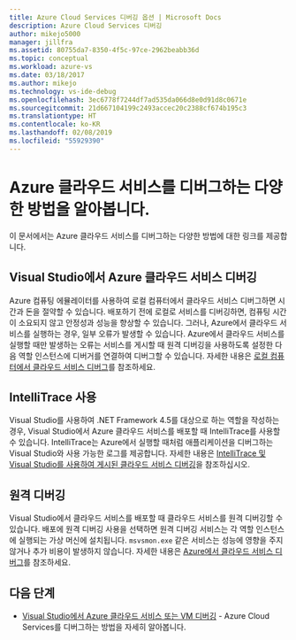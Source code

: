 ```yaml
---
title: Azure Cloud Services 디버깅 옵션 | Microsoft Docs
description: Azure Cloud Services 디버깅
author: mikejo5000
manager: jillfra
ms.assetid: 80755da7-8350-4f5c-97ce-2962beabb36d
ms.topic: conceptual
ms.workload: azure-vs
ms.date: 03/18/2017
ms.author: mikejo
ms.technology: vs-ide-debug
ms.openlocfilehash: 3ec6778f7244df7ad535da066d8e0d91d8c0671e
ms.sourcegitcommit: 21d667104199c2493accec20c2388cf674b195c3
ms.translationtype: HT
ms.contentlocale: ko-KR
ms.lasthandoff: 02/08/2019
ms.locfileid: "55929390"
---
```

# <a name="learn-the-various-ways-to-debug-an-azure-cloud-service"></a>Azure 클라우드 서비스를 디버그하는 다양한 방법을 알아봅니다.
이 문서에서는 Azure 클라우드 서비스를 디버그하는 다양한 방법에 대한 링크를 제공합니다.

## <a name="debugging-an-azure-cloud-service-in-visual-studio"></a>Visual Studio에서 Azure 클라우드 서비스 디버깅
Azure 컴퓨팅 에뮬레이터를 사용하여 로컬 컴퓨터에서 클라우드 서비스 디버그하면 시간과 돈을 절약할 수 있습니다. 배포하기 전에 로컬로 서비스를 디버깅하면, 컴퓨팅 시간이 소요되지 않고 안정성과 성능을 향상할 수 있습니다. 그러나, Azure에서 클라우드 서비스를 실행하는 경우, 일부 오류가 발생할 수 있습니다. Azure에서 클라우드 서비스를 실행할 때만 발생하는 오류는 서비스를 게시할 때 원격 디버깅을 사용하도록 설정한 다음 역할 인스턴스에 디버거를 연결하여 디버그할 수 있습니다. 자세한 내용은 [로컬 컴퓨터에서 클라우드 서비스 디버그](vs-azure-tools-debug-cloud-services-virtual-machines.md#debug-your-cloud-service-on-your-local-computer)를 참조하세요.

## <a name="using-intellitrace"></a>IntelliTrace 사용
Visual Studio를 사용하여 .NET Framework 4.5를 대상으로 하는 역할을 작성하는 경우, Visual Studio에서 Azure 클라우드 서비스를 배포할 때 IntelliTrace를 사용할 수 있습니다. IntelliTrace는 Azure에서 실행할 때처럼 애플리케이션을 디버그하는 Visual Studio와 사용 가능한 로그를 제공합니다. 자세한 내용은 [IntelliTrace 및 Visual Studio를 사용하여 게시된 클라우드 서비스 디버깅](http://go.microsoft.com/fwlink/p/?LinkId=623016)을 참조하십시오.

## <a name="remote-debugging"></a>원격 디버깅
Visual Studio에서 클라우드 서비스를 배포할 때 클라우드 서비스를 원격 디버깅할 수 있습니다. 배포에 원격 디버깅 사용을 선택하면 원격 디버깅 서비스는 각 역할 인스턴스에 실행되는 가상 머신에 설치됩니다. `msvsmon.exe` 같은 서비스는 성능에 영향을 주지 않거나 추가 비용이 발생하지 않습니다. 자세한 내용은 [Azure에서 클라우드 서비스 디버그](vs-azure-tools-debug-cloud-services-virtual-machines.md#debug-a-cloud-service-in-azure)를 참조하세요.

## <a name="next-steps"></a>다음 단계
- [Visual Studio에서 Azure 클라우드 서비스 또는 VM 디버깅](./vs-azure-tools-debug-cloud-services-virtual-machines.md) - Azure Cloud Services를 디버그하는 방법을 자세히 알아봅니다.